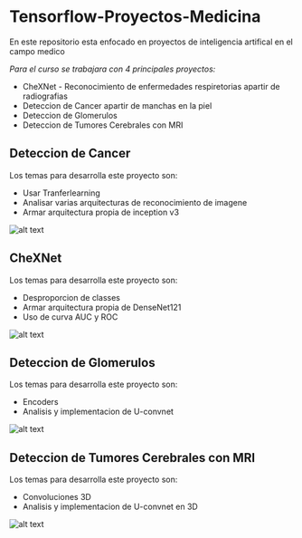 # Tensorflow-Proyectos-Medicina

En este repositorio esta enfocado en proyectos de inteligencia artifical en el campo medico

_Para el curso se trabajara con 4 principales proyectos:_

* CheXNet - Reconocimiento de enfermedades respiretorias apartir de radiografias
* Deteccion de Cancer apartir de manchas en la piel
* Deteccion de Glomerulos
* Deteccion de Tumores Cerebrales con MRI

## Deteccion de Cancer 

Los temas para desarrolla este proyecto son:

* Usar Tranferlearning 
* Analisar varias arquitecturas de reconocimiento de imagene
* Armar arquitectura propia de inception v3

 ![alt text](https://www.thepythoncode.com/media/articles/skin-cancer-detection-using-tensorflow-in-python/skin-cancer-detection-using-te_wGoYxd3.jpg) 

## CheXNet 

Los temas para desarrolla este proyecto son:

* Desproporcion de classes
* Armar arquitectura propia de DenseNet121
* Uso de curva AUC y ROC


 ![alt text](https://miro.medium.com/max/1618/1*RMPxVc5AgT7GiulmzMhaJw.png)

## Deteccion de Glomerulos

Los temas para desarrolla este proyecto son:

* Encoders
* Analisis y implementacion de U-convnet


 ![alt text](https://lh6.googleusercontent.com/bntx-QwjYGwGfcjLoHuh-dKxLfqPcO_m4gb-2BxhV-3nOVQ0Sq91SXnMtIFSs1GPcDlUiTC3qzhvriAEm2DU=w1360-h639-rw)


## Deteccion de Tumores Cerebrales con MRI

Los temas para desarrolla este proyecto son:

* Convoluciones 3D
* Analisis y implementacion de U-convnet en 3D

 ![alt text](https://miro.medium.com/max/2652/1*eTkBMyqdg9JodNcG_O4-Kw.jpeg)
